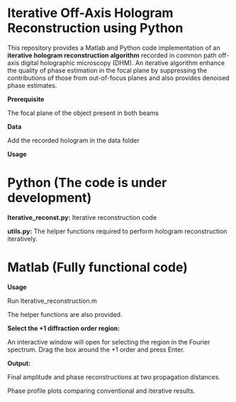 # Iterative Off-Axis Hologram Reconstruction using Python

This repository provides a Matlab and Python code implementation of an **iterative hologram reconstruction algorithm** recorded in common path off-axis digital holographic microscopy (DHM). An iterative algorithm enhance the quality of phase estimation in the focal plane by suppressing the contributions of those from out-of-focus planes and also provides denoised phase estimates.


**Prerequisite**

The focal plane of the object present in both beams

**Data**

Add the recorded hologram in the data folder

**Usage**

# Python (**The code is under development**)

**Iterative_reconst.py:** Iterative reconstruction code

**utils.py:** The helper functions required to perform hologram reconstruction iteratively.

# Matlab (Fully functional code)

**Usage**

Run Iterative_reconstruction.m

The helper functions are also provided.

**Select the +1 diffraction order region:**

An interactive window will open for selecting the region in the Fourier spectrum. Drag the box around the +1 order and press Enter.

**Output:**

Final amplitude and phase reconstructions at two propagation distances.

Phase profile plots comparing conventional and iterative results.
